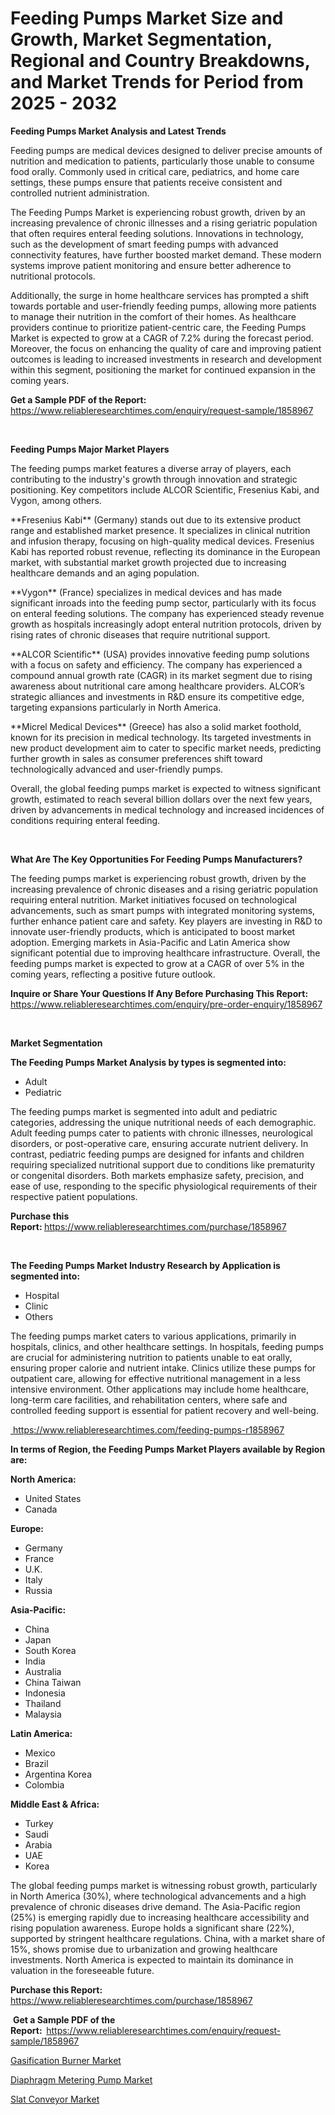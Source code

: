 <p><h1>Feeding Pumps Market Size and Growth, Market Segmentation, Regional and Country Breakdowns, and Market Trends for Period from 2025 -  2032</h1></p><p><strong>Feeding Pumps Market Analysis and Latest Trends</strong></p>
<p><p>Feeding pumps are medical devices designed to deliver precise amounts of nutrition and medication to patients, particularly those unable to consume food orally. Commonly used in critical care, pediatrics, and home care settings, these pumps ensure that patients receive consistent and controlled nutrient administration.</p><p>The Feeding Pumps Market is experiencing robust growth, driven by an increasing prevalence of chronic illnesses and a rising geriatric population that often requires enteral feeding solutions. Innovations in technology, such as the development of smart feeding pumps with advanced connectivity features, have further boosted market demand. These modern systems improve patient monitoring and ensure better adherence to nutritional protocols.</p><p>Additionally, the surge in home healthcare services has prompted a shift towards portable and user-friendly feeding pumps, allowing more patients to manage their nutrition in the comfort of their homes. As healthcare providers continue to prioritize patient-centric care, the Feeding Pumps Market is expected to grow at a CAGR of 7.2% during the forecast period. Moreover, the focus on enhancing the quality of care and improving patient outcomes is leading to increased investments in research and development within this segment, positioning the market for continued expansion in the coming years.</p></p>
<p><strong>Get a Sample PDF of the Report:&nbsp;</strong> <a href="https://www.reliableresearchtimes.com/enquiry/request-sample/1858967?utm_campaign=2204&utm_medium=2&utm_source=Github&utm_content=ia&utm_term=10042025&utm_id=feeding-pumps">https://www.reliableresearchtimes.com/enquiry/request-sample/1858967</a></p>
<p>&nbsp;</p>
<p><strong>Feeding Pumps Major Market Players</strong></p>
<p><p>The feeding pumps market features a diverse array of players, each contributing to the industry's growth through innovation and strategic positioning. Key competitors include ALCOR Scientific, Fresenius Kabi, and Vygon, among others.</p><p>**Fresenius Kabi** (Germany) stands out due to its extensive product range and established market presence. It specializes in clinical nutrition and infusion therapy, focusing on high-quality medical devices. Fresenius Kabi has reported robust revenue, reflecting its dominance in the European market, with substantial market growth projected due to increasing healthcare demands and an aging population.</p><p>**Vygon** (France) specializes in medical devices and has made significant inroads into the feeding pump sector, particularly with its focus on enteral feeding solutions. The company has experienced steady revenue growth as hospitals increasingly adopt enteral nutrition protocols, driven by rising rates of chronic diseases that require nutritional support.</p><p>**ALCOR Scientific** (USA) provides innovative feeding pump solutions with a focus on safety and efficiency. The company has experienced a compound annual growth rate (CAGR) in its market segment due to rising awareness about nutritional care among healthcare providers. ALCOR’s strategic alliances and investments in R&D ensure its competitive edge, targeting expansions particularly in North America.</p><p>**Micrel Medical Devices** (Greece) has also a solid market foothold, known for its precision in medical technology. Its targeted investments in new product development aim to cater to specific market needs, predicting further growth in sales as consumer preferences shift toward technologically advanced and user-friendly pumps.</p><p>Overall, the global feeding pumps market is expected to witness significant growth, estimated to reach several billion dollars over the next few years, driven by advancements in medical technology and increased incidences of conditions requiring enteral feeding.</p></p>
<p>&nbsp;</p>
<p><strong>What Are The Key Opportunities For Feeding Pumps Manufacturers?</strong></p>
<p><p>The feeding pumps market is experiencing robust growth, driven by the increasing prevalence of chronic diseases and a rising geriatric population requiring enteral nutrition. Market initiatives focused on technological advancements, such as smart pumps with integrated monitoring systems, further enhance patient care and safety. Key players are investing in R&D to innovate user-friendly products, which is anticipated to boost market adoption. Emerging markets in Asia-Pacific and Latin America show significant potential due to improving healthcare infrastructure. Overall, the feeding pumps market is expected to grow at a CAGR of over 5% in the coming years, reflecting a positive future outlook.</p></p>
<p><strong>Inquire or Share Your Questions If Any Before Purchasing This Report:</strong> <a href="https://www.reliableresearchtimes.com/enquiry/pre-order-enquiry/1858967?utm_campaign=2204&utm_medium=2&utm_source=Github&utm_content=ia&utm_term=10042025&utm_id=feeding-pumps">https://www.reliableresearchtimes.com/enquiry/pre-order-enquiry/1858967</a></p>
<p>&nbsp;</p>
<p><strong>Market Segmentation</strong></p>
<p><strong>The Feeding Pumps Market Analysis by types is segmented into:</strong></p>
<p><ul><li>Adult</li><li>Pediatric</li></ul></p>
<p><p>The feeding pumps market is segmented into adult and pediatric categories, addressing the unique nutritional needs of each demographic. Adult feeding pumps cater to patients with chronic illnesses, neurological disorders, or post-operative care, ensuring accurate nutrient delivery. In contrast, pediatric feeding pumps are designed for infants and children requiring specialized nutritional support due to conditions like prematurity or congenital disorders. Both markets emphasize safety, precision, and ease of use, responding to the specific physiological requirements of their respective patient populations.</p></p>
<p><strong>Purchase this Report:&nbsp;</strong><a href="https://www.reliableresearchtimes.com/purchase/1858967?utm_campaign=2204&utm_medium=2&utm_source=Github&utm_content=ia&utm_term=10042025&utm_id=feeding-pumps">https://www.reliableresearchtimes.com/purchase/1858967</a></p>
<p>&nbsp;</p>
<p><strong>The Feeding Pumps Market Industry Research by Application is segmented into:</strong></p>
<p><ul><li>Hospital</li><li>Clinic</li><li>Others</li></ul></p>
<p><p>The feeding pumps market caters to various applications, primarily in hospitals, clinics, and other healthcare settings. In hospitals, feeding pumps are crucial for administering nutrition to patients unable to eat orally, ensuring proper calorie and nutrient intake. Clinics utilize these pumps for outpatient care, allowing for effective nutritional management in a less intensive environment. Other applications may include home healthcare, long-term care facilities, and rehabilitation centers, where safe and controlled feeding support is essential for patient recovery and well-being.</p></p>
<p><a href="https://www.reliableresearchtimes.com/feeding-pumps-r1858967?utm_campaign=2204&utm_medium=2&utm_source=Github&utm_content=ia&utm_term=10042025&utm_id=feeding-pumps">&nbsp;https://www.reliableresearchtimes.com/feeding-pumps-r1858967</a></p>
<p><strong>In terms of Region, the Feeding Pumps Market Players available by Region are:</strong></p>
<p>
    <p> <strong> North America: </strong>
        <ul>
            <li>United States</li>
            <li>Canada</li>
        </ul>
        </p> 
    <p> <strong> Europe: </strong>
        <ul>
            <li>Germany</li>
            <li>France</li>
            <li>U.K.</li>
            <li>Italy</li>
            <li>Russia</li>
        </ul>
        </p> 
    <p> <strong> Asia-Pacific: </strong>
        <ul>
            <li>China</li>
            <li>Japan</li>
            <li>South Korea</li>
            <li>India</li>
            <li>Australia</li>
            <li>China Taiwan</li>
            <li>Indonesia</li>
            <li>Thailand</li>
            <li>Malaysia</li>
        </ul>
        </p> 
    <p> <strong> Latin America: </strong>
        <ul>
            <li>Mexico</li>
            <li>Brazil</li>
            <li>Argentina Korea</li>
            <li>Colombia</li>
        </ul>
        </p> 
    <p> <strong> Middle East & Africa: </strong>
        <ul>
            <li>Turkey</li>
            <li>Saudi</li>
            <li>Arabia</li>
            <li>UAE</li>
            <li>Korea</li>
        </ul>
    </p>
    </p>
<p><p>The global feeding pumps market is witnessing robust growth, particularly in North America (30%), where technological advancements and a high prevalence of chronic diseases drive demand. The Asia-Pacific region (25%) is emerging rapidly due to increasing healthcare accessibility and rising population awareness. Europe holds a significant share (22%), supported by stringent healthcare regulations. China, with a market share of 15%, shows promise due to urbanization and growing healthcare investments. North America is expected to maintain its dominance in valuation in the foreseeable future.</p></p>
<p><strong>Purchase this Report: </strong><a href="https://www.reliableresearchtimes.com/purchase/1858967?utm_campaign=2204&utm_medium=2&utm_source=Github&utm_content=ia&utm_term=10042025&utm_id=feeding-pumps">https://www.reliableresearchtimes.com/purchase/1858967</a></p>
<p>&nbsp;<strong>Get a Sample PDF of the Report:&nbsp;&nbsp;</strong><a href="https://www.reliableresearchtimes.com/enquiry/request-sample/1858967?utm_campaign=2204&utm_medium=2&utm_source=Github&utm_content=ia&utm_term=10042025&utm_id=feeding-pumps">https://www.reliableresearchtimes.com/enquiry/request-sample/1858967</a></p>
<p><strong></strong></p>
<p><p><a href="https://github.com/dailyspunj47/Market-Research-Report-List-1/blob/main/gasification-burner-market.md?utm_campaign=2204&utm_medium=2&utm_source=Github&utm_content=ia&utm_term=10042025&utm_id=feeding-pumps">Gasification Burner Market</a></p><p><a href="https://github.com/ajayanhaizan/Market-Research-Report-List-1/blob/main/diaphragm-metering-pump-market.md?utm_campaign=2204&utm_medium=2&utm_source=Github&utm_content=ia&utm_term=10042025&utm_id=feeding-pumps">Diaphragm Metering Pump Market</a></p><p><a href="https://github.com/berbelsagwan/Market-Research-Report-List-1/blob/main/slat-conveyor-market.md?utm_campaign=2204&utm_medium=2&utm_source=Github&utm_content=ia&utm_term=10042025&utm_id=feeding-pumps">Slat Conveyor Market</a></p></p>